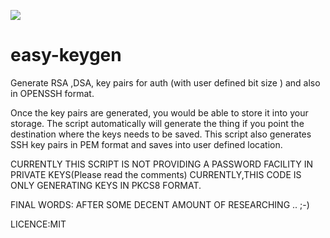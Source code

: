 ![](https://i.imgur.com/itcZGAp.png)

# easy-keygen
Generate RSA ,DSA, key pairs for auth (with user defined bit size ) and also in OPENSSH format.

Once the key pairs are generated, you would be able to store it into your storage. The script automatically will generate  the thing if you point the destination where the keys needs to be saved.
This script also generates SSH key pairs in PEM format and saves into user defined location. 

CURRENTLY THIS SCRIPT IS NOT PROVIDING A PASSWORD FACILITY IN PRIVATE KEYS(Please read the comments) CURRENTLY,THIS CODE IS ONLY GENERATING KEYS IN PKCS8 FORMAT.

FINAL WORDS: AFTER SOME DECENT AMOUNT OF RESEARCHING .. ;-)

LICENCE:MIT

